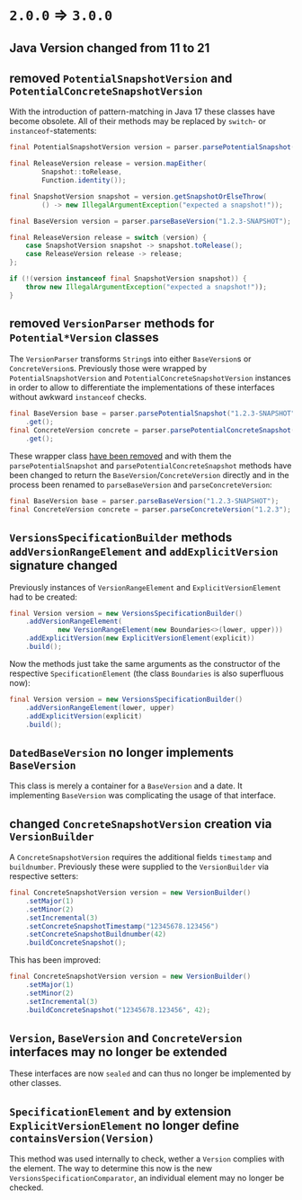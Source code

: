 # `2.0.0` => `3.0.0`

## Java Version changed from 11 to 21

## removed `PotentialSnapshotVersion` and `PotentialConcreteSnapshotVersion`

With the introduction of pattern-matching in Java 17 these classes have become
obsolete. All of their methods may be replaced by `switch`- or
`instanceof`-statements:

```java
final PotentialSnapshotVersion version = parser.parsePotentialSnapshot("1.2.3-SNAPSHOT");

final ReleaseVersion release = version.mapEither(
        Snapshot::toRelease,
        Function.identity());

final SnapshotVersion snapshot = version.getSnapshotOrElseThrow(
        () -> new IllegalArgumentException("expected a snapshot!"));
```

```java
final BaseVersion version = parser.parseBaseVersion("1.2.3-SNAPSHOT");

final ReleaseVersion release = switch (version) {
    case SnapshotVersion snapshot -> snapshot.toRelease();
    case ReleaseVersion release -> release;
};

if (!(version instanceof final SnapshotVersion snapshot)) {
    throw new IllegalArgumentException("expected a snapshot!"));
}
```

## removed `VersionParser` methods for `Potential*Version` classes

The `VersionParser` transforms `String`s into either `BaseVersion`s or
`ConcreteVersion`s. Previously those were wrapped by `PotentialSnapshotVersion`
and `PotentialConcreteSnapshotVersion` instances in order to allow to
differentiate the implementations of these interfaces without awkward
`instanceof` checks.


```java
final BaseVersion base = parser.parsePotentialSnapshot("1.2.3-SNAPSHOT")
    .get();
final ConcreteVersion concrete = parser.parsePotentialConcreteSnapshot("1.2.3")
    .get();
```

These wrapper class [have been removed](#removed_VersionParser_methods_for_Potential_Version_classes)
and with them the `parsePotentialSnapshot` and `parsePotentialConcreteSnapshot`
methods have been changed to return the `BaseVersion`/`ConcreteVersion`
directly and in the process been renamed to `parseBaseVersion` and
`parseConcreteVersion`:

```java
final BaseVersion base = parser.parseBaseVersion("1.2.3-SNAPSHOT");
final ConcreteVersion concrete = parser.parseConcreteVersion("1.2.3");
```

## `VersionsSpecificationBuilder` methods `addVersionRangeElement` and `addExplicitVersion` signature changed

Previously instances of `VersionRangeElement` and `ExplicitVersionElement` had
to be created:

```java
final Version version = new VersionsSpecificationBuilder()
    .addVersionRangeElement(
            new VersionRangeElement(new Boundaries<>(lower, upper)))
    .addExplicitVersion(new ExplicitVersionElement(explicit))
    .build();
```

Now the methods just take the same arguments as the constructor of the
respective `SpecificationElement` (the class `Boundaries` is also superfluous
now):

```java
final Version version = new VersionsSpecificationBuilder()
    .addVersionRangeElement(lower, upper)
    .addExplicitVersion(explicit)
    .build();
```

## `DatedBaseVersion` no longer implements `BaseVersion`

This class is merely a container for a `BaseVersion` and a date. It
implementing `BaseVersion` was complicating the usage of that interface.

## changed `ConcreteSnapshotVersion` creation via `VersionBuilder`

A `ConcreteSnapshotVersion` requires the additional fields `timestamp` and
`buildnumber`. Previously these were supplied to the `VersionBuilder` via
respective setters:

```java
final ConcreteSnapshotVersion version = new VersionBuilder()
    .setMajor(1)
    .setMinor(2)
    .setIncremental(3)
    .setConcreteSnapshotTimestamp("12345678.123456")
    .setConcreteSnapshotBuildnumber(42)
    .buildConcreteSnapshot();
```

This has been improved:

```java
final ConcreteSnapshotVersion version = new VersionBuilder()
    .setMajor(1)
    .setMinor(2)
    .setIncremental(3)
    .buildConcreteSnapshot("12345678.123456", 42);
```

## `Version`, `BaseVersion` and `ConcreteVersion` interfaces may no longer be extended

These interfaces are now `sealed` and can thus no longer be implemented by
other classes.

## `SpecificationElement` and by extension `ExplicitVersionElement` no longer define `containsVersion(Version)`

This method was used internally to check, wether a `Version` complies with the
element. The way to determine this now is the new
`VersionsSpecificationComparator`, an individual element may no longer be
checked.


